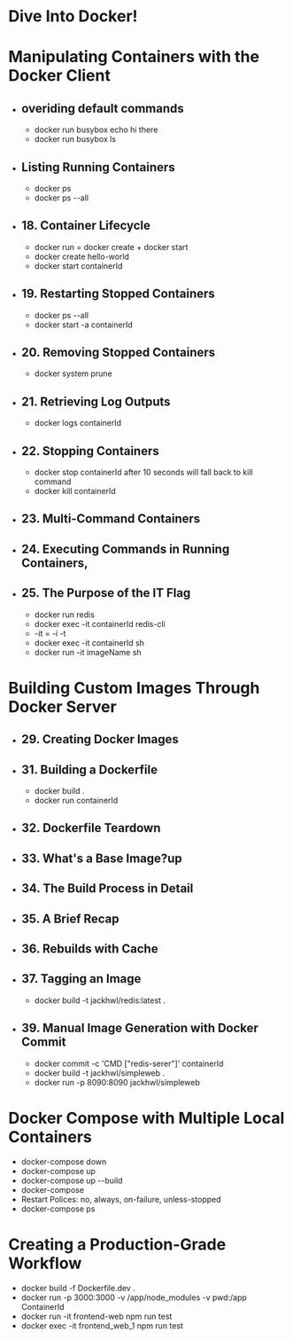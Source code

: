 # Dive Into Docker!
# Manipulating Containers with the Docker Client
  * ## overiding default commands
    * docker run busybox echo hi there
    * docker run busybox ls
  * ## Listing Running Containers 
    * docker ps
    * docker ps --all
  * ## 18. Container Lifecycle 
    * docker run = docker create + docker start
    * docker create hello-world
    * docker start containerId
  * ## 19. Restarting Stopped Containers
    * docker ps --all
    * docker start -a containerId
  * ## 20. Removing Stopped Containers
    * docker system prune
  * ## 21. Retrieving Log Outputs
    * docker logs containerId
  * ## 22. Stopping Containers
    * docker stop containerId after 10 seconds will fall back to kill command
    * docker kill containerId
  * ## 23. Multi-Command Containers
  * ## 24. Executing Commands in Running Containers, 
  * ## 25. The Purpose of the IT Flag
    * docker run redis
    * docker exec -it containerId redis-cli
    * -it = -i -t
    * docker exec -it containerId sh
    * docker run -it imageName sh
# Building Custom Images Through Docker Server
  * ## 29. Creating Docker Images
  * ## 31. Building a Dockerfile
    * docker build .
    * docker run containerId
  * ## 32. Dockerfile Teardown
  * ## 33. What's a Base Image?up
  * ## 34. The Build Process in Detail
  * ## 35. A Brief Recap
  * ## 36. Rebuilds with Cache
  * ## 37. Tagging an Image
    * docker build -t jackhwl/redis:latest .
  * ## 39. Manual Image Generation with Docker Commit
    * docker commit -c 'CMD ["redis-serer"]' containerId
    * docker build -t jackhwl/simpleweb .
    * docker run -p 8090:8090 jackhwl/simpleweb
# Docker Compose with Multiple Local Containers
  * docker-compose down
  * docker-compose up
  * docker-compose up --build
  * docker-compose 
  * Restart Polices: no, always, on-failure, unless-stopped
  * docker-compose ps
# Creating a Production-Grade Workflow
  * docker build -f Dockerfile.dev .
  * docker run -p 3000:3000 -v /app/node_modules -v pwd:/app ContainerId
  * docker run -it frontend-web npm run test
  * docker exec -it frontend_web_1 npm run test
